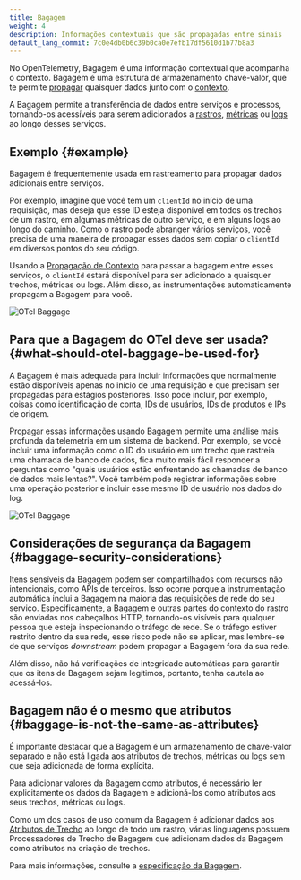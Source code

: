 ```yaml
---
title: Bagagem
weight: 4
description: Informações contextuais que são propagadas entre sinais
default_lang_commit: 7c0e4db0b6c39b0ca0e7efb17df5610d1b77b8a3
---
```


No OpenTelemetry, Bagagem é uma informação contextual que acompanha o contexto.
Bagagem é uma estrutura de armazenamento chave-valor, que te permite
[propagar](../../context-propagation/#propagation) quaisquer dados junto com o
[contexto](../../context-propagation/#context).

A Bagagem permite a transferência de dados entre serviços e processos,
tornando-os acessíveis para serem adicionados a [rastros](../traces/),
[métricas](../metrics/) ou [logs](../logs/) ao longo desses serviços.

## Exemplo {#example}

Bagagem é frequentemente usada em rastreamento para propagar dados adicionais
entre serviços.

Por exemplo, imagine que você tem um `clientId` no início de uma requisição, mas
deseja que esse ID esteja disponível em todos os trechos de um rastro, em
algumas métricas de outro serviço, e em alguns logs ao longo do caminho. Como o
rastro pode abranger vários serviços, você precisa de uma maneira de propagar
esses dados sem copiar o `clientId` em diversos pontos do seu código.

Usando a [Propagação de Contexto](../traces/#context-propagation) para passar a
bagagem entre esses serviços, o `clientId` estará disponível para ser adicionado
a quaisquer trechos, métricas ou logs. Além disso, as instrumentações
automaticamente propagam a Bagagem para você.

![OTel Baggage](../otel-baggage.svg)

## Para que a Bagagem do OTel deve ser usada? {#what-should-otel-baggage-be-used-for}

A Bagagem é mais adequada para incluir informações que normalmente estão
disponíveis apenas no início de uma requisição e que precisam ser propagadas
para estágios posteriores. Isso pode incluir, por exemplo, coisas como
identificação de conta, IDs de usuários, IDs de produtos e IPs de origem.

Propagar essas informações usando Bagagem permite uma análise mais profunda da
telemetria em um sistema de backend. Por exemplo, se você incluir uma informação
como o ID do usuário em um trecho que rastreia uma chamada de banco de dados,
fica muito mais fácil responder a perguntas como "quais usuários estão
enfrentando as chamadas de banco de dados mais lentas?". Você também pode
registrar informações sobre uma operação posterior e incluir esse mesmo ID de
usuário nos dados do log.

![OTel Baggage](../otel-baggage-2.svg)

## Considerações de segurança da Bagagem {#baggage-security-considerations}

Itens sensíveis da Bagagem podem ser compartilhados com recursos não
intencionais, como APIs de terceiros. Isso ocorre porque a instrumentação
automática inclui a Bagagem na maioria das requisições de rede do seu serviço.
Especificamente, a Bagagem e outras partes do contexto do rastro são enviadas
nos cabeçalhos HTTP, tornando-os visíveis para qualquer pessoa que esteja
inspecionando o tráfego de rede. Se o tráfego estiver restrito dentro da sua
rede, esse risco pode não se aplicar, mas lembre-se de que serviços _downstream_
podem propagar a Bagagem fora da sua rede.

Além disso, não há verificações de integridade automáticas para garantir que os
itens de Bagagem sejam legítimos, portanto, tenha cautela ao acessá-los.

## Bagagem não é o mesmo que atributos {#baggage-is-not-the-same-as-attributes}

É importante destacar que a Bagagem é um armazenamento de chave-valor separado e
não está ligada aos atributos de trechos, métricas ou logs sem que seja
adicionada de forma explícita.

Para adicionar valores da Bagagem como atributos, é necessário ler
explicitamente os dados da Bagagem e adicioná-los como atributos aos seus
trechos, métricas ou logs.

Como um dos casos de uso comum da Bagagem é adicionar dados aos
[Atributos de Trecho](../traces/#attributes) ao longo de todo um rastro, várias
linguagens possuem Processadores de Trecho de Bagagem que adicionam dados da
Bagagem como atributos na criação de trechos.

Para mais informações, consulte a [especificação da Bagagem][baggage specification].

[baggage specification]: /docs/specs/otel/overview/#baggage-signal